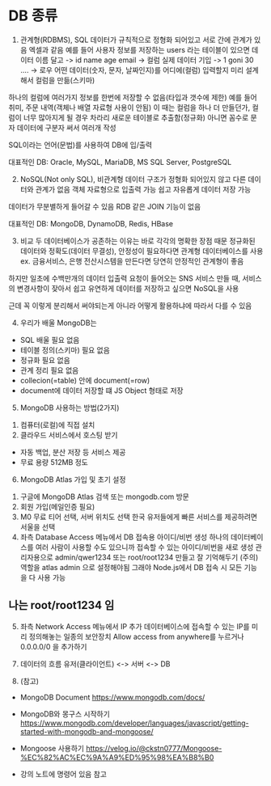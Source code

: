 # DB 종류
1. 관계형(RDBMS), SQL
데이터가 규칙적으로 정형화 되어있고 서로 간에 관계가 있음
엑셀과 같음
예를 들어 사용자 정보를 저장하는 users 라는 테이블이 있으면
데이터 이름 달고 -> id name age email -> 컬럼
실제 데이터 기입 -> 1  goni  30 ....  -> 로우
어떤 데이터(숫자, 문자, 날짜인지)를 어디에(컬럼) 입력할지 미리 설계해서 컬럼을 만듦(스키마)

하나의 컬럼에 여러가지 정보를 한번에 저장할 수 없음(타입과 갯수에 제한)
예를 들어 취미, 주문 내역(객체나 배열 자료형 사용이 안됨)
이 때는 컬럼을 하나 더 만들던가, 컬럼이 너무 많아지게 될 경우 차라리 새로운 테이블로 추출함(정규화)
아니면 꼼수로 문자 데이터에 구분자 써서 여러개 작성

SQL이라는 언어(문법)를 사용하여 DB에 입/출력

대표적인 DB: Oracle, MySQL, MariaDB, MS SQL Server, PostgreSQL

2. NoSQL(Not only SQL), 비관계형
데이터 구조가 정형화 되어있지 않고 다른 데이터와 관계가 없음
객체 자료형으로 입출력 가능
쉽고 자유롭게 데이터 저장 가능

데이터가 무분별하게 들어갈 수 있음
RDB 같은 JOIN 기능이 없음

대표적인 DB: MongoDB, DynamoDB, Redis, HBase

3. 비교
두 데이터베이스가 공존하는 이유는 바로 각각의 명확한 장점 때문
정규화된 데이터와 정확도(데이터 무결성), 안정성이 필요하다면 관계형 데이터베이스를 사용
ex. 금융서비스, 은행 전산시스템을 만든다면 당연히 안정적인 관계형이 좋음

하지만 일초에 수백만개의 데이터 입출력 요청이 들어오는 SNS 서비스 만들 때,
서비스의 변경사항이 잦아서 쉽고 유연하게 데이터를 저장하고 싶으면 NoSQL을 사용

근데 꼭 이렇게 분리해서 써야되는게 아니라 어떻게 활용하냐에 따라서 다를 수 있음

4. 우리가 배울 MongoDB는
- SQL 배울 필요 없음
- 테이블 정의(스키마) 필요 없음
- 정규화 필요 없음
- 관계 정리 필요 없음
- collecion(=table) 안에 document(=row)
- document에 데이터 저장할 떄 JS Object 형태로 저장

5. MongoDB 사용하는 방법(2가지)
1) 컴퓨터(로컬)에 직접 설치
2) 클라우드 서비스에서 호스팅 받기
- 자동 백업, 분산 저장 등 서비스 제공
- 무료 용량 512MB 정도

6. MongoDB Atlas 가입 및 초기 설정
1) 구글에 MongoDB Atlas 검색 또는 mongodb.com 방문
2) 회원 가입(메일인증 필요)
3) M0 무료 티어 선택, 서버 위치도 선택
한국 유저들에게 빠른 서비스를 제공하려면 서울을 선택
4) 좌측 Database Access 메뉴에서 DB 접속용 아이디/비번 생성
하나의 데이터베이스를 여러 사람이 사용할 수도 있으니까
접속할 수 있는 아이디/비번을 새로 생성
관리자용으로 admin/qwer1234 또는 root/root1234 만들고 잘 기억해두기
(주의) 역할을 atlas admin 으로 설정해야됨
그래야 Node.js에서 DB 접속 시 모든 기능을 다 사용 가능
## 나는 root/root1234 임
5) 좌측 Network Access 메뉴에서 IP 추가
데이터베이스에 접속할 수 있는 IP를 미리 정의해놓는 일종의 보안장치
Allow access from anywhere를 누르거나 0.0.0.0/0 을 추가하기

7. 데이터의 흐름
유저(클라이언트) <-> 서버 <-> DB

8. (참고)
- MongoDB Document
https://www.mongodb.com/docs/
- MongoDB와 몽구스 시작하기
https://www.mongodb.com/developer/languages/javascript/getting-started-with-mongodb-and-mongoose/
- Mongoose 사용하기
https://velog.io/@ckstn0777/Mongoose-%EC%82%AC%EC%9A%A9%ED%95%98%EA%B8%B0

- 강의 노트에 명령어 있음 참고